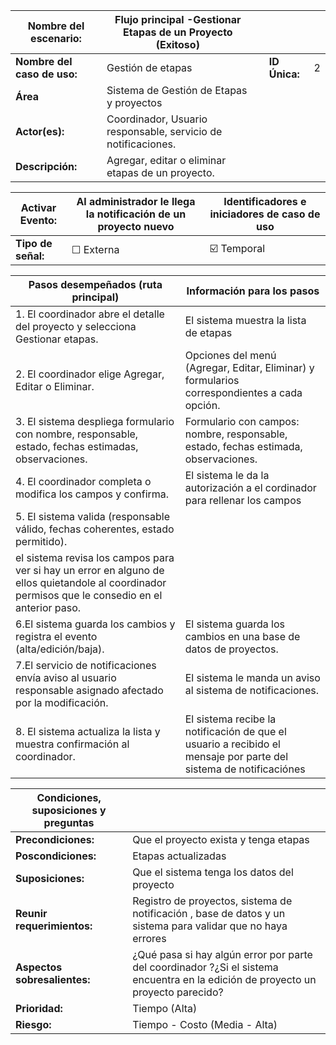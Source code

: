 | **Nombre del escenario:**|Flujo principal -Gestionar Etapas de un Proyecto (Exitoso)  | | | |
|---|---|---|---|---|
| **Nombre del caso de uso:** | Gestión de etapas   | | **ID Única:** | 2 |
| **Área** |Sistema de Gestión de Etapas y proyectos | | |
| **Actor(es):** |  Coordinador, Usuario responsable, servicio de notificaciones.  | | | |
| **Descripción:** | Agregar, editar o eliminar etapas de un proyecto.| | | |

| **Activar Evento:** | Al administrador le llega la notificación de un proyecto nuevo  | **Identificadores e iniciadores de caso de uso** |
|---|---|---|
| **Tipo de señal:** | ☐ Externa | ☑️ Temporal | |

| **Pasos desempeñados (ruta principal)** | **Información para los pasos** |
|---|---|
| 1. El coordinador abre el detalle del proyecto y selecciona Gestionar etapas.|El sistema muestra la lista de etapas  |                                                                                        
| 2. El coordinador elige Agregar, Editar o Eliminar.| Opciones del menú (Agregar, Editar, Eliminar) y formularios correspondientes a cada opción. |
| 3. El sistema despliega formulario con nombre, responsable, estado, fechas estimadas, observaciones.|  Formulario con campos: nombre, responsable, estado, fechas estimada, observaciones. |
| 4. El coordinador completa o modifica los campos y confirma.| El sistema le da la autorización a el cordinador para rellenar los campos |
| 5. El sistema valida (responsable válido, fechas coherentes, estado permitido).
| el sistema revisa los campos para ver si hay un error en alguno de ellos quietandole al coordinador permisos que le consedio en el anterior paso. |
| 6.El sistema guarda los cambios y registra el evento (alta/edición/baja). | El sistema guarda los cambios en una base de datos de proyectos.|
| 7.El servicio de notificaciones envía aviso al usuario responsable asignado afectado por la modificación.| El sistema le manda un aviso al sistema de notificaciones.|
| 8. El sistema actualiza la lista y muestra confirmación al coordinador.|El sistema recibe la notificación de que el usuario a recibido el mensaje por parte del sistema de notificaciónes  |

| **Condiciones, suposiciones y preguntas** | |
|---|---|
| **Precondiciones:** | Que el proyecto exista y tenga etapas |
| **Poscondiciones:** | Etapas actualizadas |
| **Suposiciones:** | Que el sistema tenga los datos del proyecto |
| **Reunir requerimientos:** | Registro de proyectos, sistema de notificación , base de datos y un sistema para validar que no haya errores|
| **Aspectos sobresalientes:** | ¿Qué pasa si hay algún error por parte del coordinador ?¿Si el sistema  encuentra en la edición de proyecto un proyecto parecido? |
| **Prioridad:** | Tiempo  (Alta)  | 
| **Riesgo:** | Tiempo - Costo (Media - Alta) |
